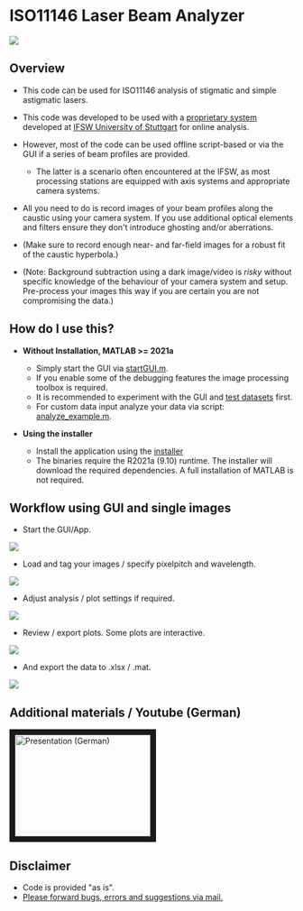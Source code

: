 # ISO11146 Laser Beam Analyzer

![](!docs/img/0_splash.png?raw=true)

## Overview
- This code can be used for ISO11146 analysis of stigmatic and simple astigmatic lasers.
- This code was developed to be used with a [proprietary system][refFokPok] developed at [IFSW University of Stuttgart][ifsw] for online analysis.
- However, most of the code can be used offline script-based or via the GUI if a series of beam profiles are provided.
  - The latter is a scenario often encountered at the IFSW, as most processing stations are equipped with axis systems and appropriate camera systems.

- All you need to do is record images of your beam profiles along the caustic using your camera system. If you use additional optical elements and filters ensure they don't introduce ghosting and/or aberrations.
- (Make sure to record enough near- and far-field images for a robust fit of the caustic hyperbola.)
- (Note: Background subtraction using a dark image/video is *risky* without specific knowledge of the behaviour of your camera system and setup. Pre-process your images this way if you are certain you are not compromising the data.)

## How do I use this?
- **Without Installation, MATLAB >= 2021a**
  - Simply start the GUI via [startGUI.m](startGUI.m).
  - If you enable some of the debugging features the image processing toolbox is required.
  - It is recommended to experiment with the GUI and [test datasets](/TestData) first.
  - For custom data input analyze your data via script: [analyze_example.m](analyze_example.m).

- **Using the installer**
  - Install the application using the [installer](/binaries/IFSW_BeamAnalyzer_standalone)
  - The binaries require the R2021a (9.10) runtime. The installer will download the required dependencies. A full installation of MATLAB is not required.

## Workflow using GUI and single images
- Start the GUI/App.

![](!docs/img/1_main.PNG?raw=true)

- Load and tag your images / specify pixelpitch and wavelength.

![](!docs/img/2_selector.png?raw=true)

- Adjust analysis / plot settings if required.

![](!docs/img/3_settings_overview.png?raw=true)

- Review / export plots. Some plots are interactive.

![](!docs/img/4_results_pp.png?raw=true)

- And export the data to .xlsx / .mat.

![](!docs/img/5_results_overview.png?raw=true)

## Additional materials / Youtube (German)

<a href="http://www.youtube.com/watch?feature=player_embedded&v=PEa2JmkxwxU
" target="_blank"><img src="http://img.youtube.com/vi/PEa2JmkxwxU/0.jpg" 
alt="Presentation (German)" width="240" height="180" border="10" /></a>

## Disclaimer

- Code is provided "as is".
- [Please forward bugs, errors and suggestions via mail.](mailto:david.brinkmeier@ifsw.uni-stuttgart.de)

[ifsw]: <https://www.ifsw.uni-stuttgart.de/en/>
[refFokPok]: <https://doi.org/10.1117/12.2079037>
